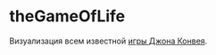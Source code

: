 theGameOfLife
=============
Визуализация всем известной [игры Джона Конвея](http://en.wikipedia.org/wiki/Conway%27s_Game_of_Life).
